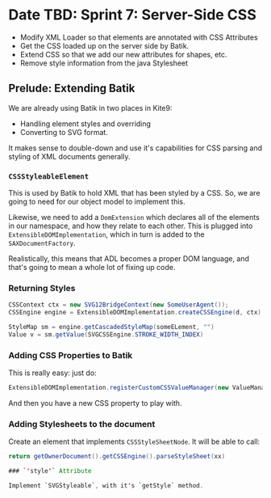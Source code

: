 # Date TBD:  Sprint 7: Server-Side CSS #

- Modify XML Loader so that elements are annotated with CSS Attributes
- Get the CSS loaded up on the server side by Batik.
- Extend CSS so that we add our new attributes for shapes, etc.
- Remove style information from the java Stylesheet

## Prelude:  Extending Batik

We are already using Batik in two places in Kite9:

 - Handling element styles and overriding
 - Converting to SVG format.
 
It makes sense to double-down and use it's capabilities for CSS parsing and styling of XML documents
generally. 

### `CSSStyleableElement`

This is used by Batik to hold XML that has been styled by a CSS.  So, we are going to need for our 
object model to implement this.  

Likewise, we need to add a `DomExtension` which declares all of the elements in our namespace, and how they
relate to each other.    This is plugged into `ExtensibleDOMImplementation`, which in turn is added to
the `SAXDocumentFactory`.

Realistically, this means that ADL becomes a proper DOM language, and that's going to mean a whole lot of
fixing up code. 

### Returning Styles 

```java
CSSContext ctx = new SVG12BridgeContext(new SomeUserAgent());
CSSEngine engine = ExtensibleDOMImplementation.createCSSEngine(d, ctx)

StyleMap sm = engine.getCascadedStyleMap(someELement, "")
Value v = sm.getValue(SVGCSSEngine.STROKE_WIDTH_INDEX)
```

### Adding CSS Properties to Batik

This is really easy:  just do:

```java
ExtensibleDOMImplementation.registerCustomCSSValueManager(new ValueManager ...

```

And then you have a new CSS property to play with.


### Adding Stylesheets to the document

Create an element that implements `CSSStyleSheetNode`.  It will be able to call:

```java
return getOwnerDocument().getCSSEngine().parseStyleSheet(xx)

### `'style'` Attribute

Implement `SVGStyleable`, with it's `getStyle` method.
```